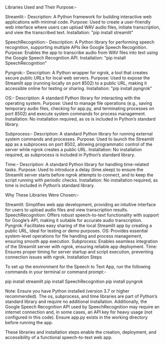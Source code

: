 Libraries Used and Their Purpose:-

Streamlit:-
Description: A Python framework for building interactive web applications with minimal code.
Purpose: Used to create a user-friendly web interface where users can upload WAV audio files, initiate transcription, and view the transcribed text.
Installation:          "pip install streamlit"

SpeechRecognition:-
Description: A Python library for performing speech recognition, supporting multiple APIs like Google Speech Recognition.
Purpose: Enables the app to transcribe audio from WAV files into text using the Google Speech Recognition API.
Installation:        "pip install SpeechRecognition"

Pyngrok:-
Description: A Python wrapper for ngrok, a tool that creates secure public URLs for local web servers.
Purpose: Used to expose the Streamlit app (running locally on port 8502) to a public URL, making it accessible online for testing or sharing.
Installation:          "pip install pyngrok"

OS:-
Description: A standard Python library for interacting with the operating system.
Purpose: Used to manage file operations (e.g., saving temporary audio files, checking for app.py, and terminating processes on port 8502) and execute system commands for process management.
Installation:
No installation required, as os is included in Python’s standard library.

Subprocess:-
Description: A standard Python library for running external system commands and processes.
Purpose: Used to launch the Streamlit app as a subprocess on port 8502, allowing programmatic control of the server while ngrok creates a public URL.
Installation:
No installation required, as subprocess is included in Python’s standard library.

Time:-
Description: A standard Python library for handling time-related tasks.
Purpose: Used to introduce a delay (time.sleep) to ensure the Streamlit server starts before ngrok attempts to connect, and to keep the script running with periodic checks.
Installation:
No installation required, as time is included in Python’s standard library.


Why These Libraries Were Chosen:-

Streamlit: Simplifies web app development, providing an intuitive interface for users to upload audio files and view transcription results.
SpeechRecognition: Offers robust speech-to-text functionality with support for Google’s API, making it suitable for accurate audio transcription.
Pyngrok: Facilitates easy sharing of the local Streamlit app by creating a public URL, ideal for testing or demo purposes.
OS: Provides essential system-level operations for file handling and process management, ensuring smooth app execution.
Subprocess: Enables seamless integration of the Streamlit server with ngrok, ensuring reliable app deployment.
Time: Ensures proper timing for server startup and script execution, preventing connection issues with ngrok.
Installation Steps

To set up the environment for the Speech to Text App, run the following commands in your terminal or command prompt:-

pip install streamlit
pip install SpeechRecognition
pip install pyngrok


Note: Ensure you have Python installed (version 3.7 or higher recommended). The os, subprocess, and time libraries are part of Python’s standard library and require no additional installation. Additionally, the Google Speech Recognition API used by SpeechRecognition may require an internet connection and, in some cases, an API key for heavy usage (not configured in this code). Ensure app.py exists in the working directory before running the app.

These libraries and installation steps enable the creation, deployment, and accessibility of a functional speech-to-text web app.
